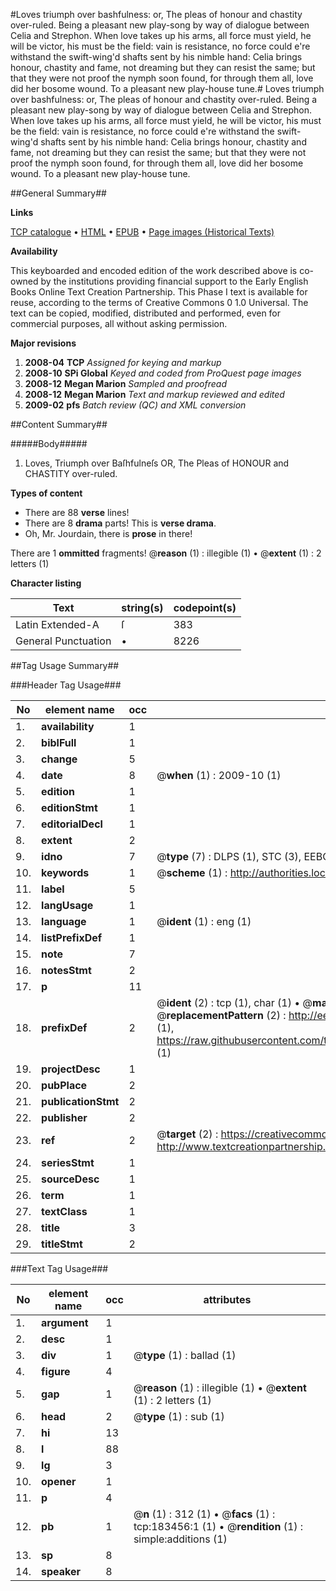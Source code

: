 #Loves triumph over bashfulness: or, The pleas of honour and chastity over-ruled. Being a pleasant new play-song by way of dialogue between Celia and Strephon. When love takes up his arms, all force must yield, he will be victor, his must be the field: vain is resistance, no force could e're withstand the swift-wing'd shafts sent by his nimble hand: Celia brings honour, chastity and fame, not dreaming but they can resist the same; but that they were not proof the nymph soon found, for through them all, love did her bosome wound. To a pleasant new play-house tune.#
Loves triumph over bashfulness: or, The pleas of honour and chastity over-ruled. Being a pleasant new play-song by way of dialogue between Celia and Strephon. When love takes up his arms, all force must yield, he will be victor, his must be the field: vain is resistance, no force could e're withstand the swift-wing'd shafts sent by his nimble hand: Celia brings honour, chastity and fame, not dreaming but they can resist the same; but that they were not proof the nymph soon found, for through them all, love did her bosome wound. To a pleasant new play-house tune.

##General Summary##

**Links**

[TCP catalogue](http://www.ota.ox.ac.uk/tcp/)  • 
[HTML](http://tei.it.ox.ac.uk/tcp/Texts-HTML/free/B04/B04231.html)  • 
[EPUB](http://tei.it.ox.ac.uk/tcp/Texts-EPUB/free/B04/B04231.epub) • 
[Page images (Historical Texts)](https://data.historicaltexts.jisc.ac.uk/view?pubId=eebo-99887214e&pageId=eebo-99887214e-183456-1)

**Availability**

This keyboarded and encoded edition of the
	       work described above is co-owned by the institutions
	       providing financial support to the Early English Books
	       Online Text Creation Partnership. This Phase I text is
	       available for reuse, according to the terms of Creative
	       Commons 0 1.0 Universal. The text can be copied,
	       modified, distributed and performed, even for
	       commercial purposes, all without asking permission.

**Major revisions**

1. __2008-04__ __TCP__ *Assigned for keying and markup*
1. __2008-10__ __SPi Global__ *Keyed and coded from ProQuest page images*
1. __2008-12__ __Megan Marion__ *Sampled and proofread*
1. __2008-12__ __Megan Marion__ *Text and markup reviewed and edited*
1. __2009-02__ __pfs__ *Batch review (QC) and XML conversion*

##Content Summary##

#####Body#####

1. Loves, Triumph over Baſhfulneſs OR, The Pleas of HONOUR and CHASTITY over-ruled.

**Types of content**

  * There are 88 **verse** lines!
  * There are 8 **drama** parts! This is **verse drama**.
  * Oh, Mr. Jourdain, there is **prose** in there!

There are 1 **ommitted** fragments! 
 @__reason__ (1) : illegible (1)  •  @__extent__ (1) : 2 letters (1)

**Character listing**


|Text|string(s)|codepoint(s)|
|---|---|---|
|Latin Extended-A|ſ|383|
|General Punctuation|•|8226|

##Tag Usage Summary##

###Header Tag Usage###

|No|element name|occ|attributes|
|---|---|---|---|
|1.|__availability__|1||
|2.|__biblFull__|1||
|3.|__change__|5||
|4.|__date__|8| @__when__ (1) : 2009-10 (1)|
|5.|__edition__|1||
|6.|__editionStmt__|1||
|7.|__editorialDecl__|1||
|8.|__extent__|2||
|9.|__idno__|7| @__type__ (7) : DLPS (1), STC (3), EEBO-CITATION (1), PROQUEST (1), VID (1)|
|10.|__keywords__|1| @__scheme__ (1) : http://authorities.loc.gov/ (1)|
|11.|__label__|5||
|12.|__langUsage__|1||
|13.|__language__|1| @__ident__ (1) : eng (1)|
|14.|__listPrefixDef__|1||
|15.|__note__|7||
|16.|__notesStmt__|2||
|17.|__p__|11||
|18.|__prefixDef__|2| @__ident__ (2) : tcp (1), char (1)  •  @__matchPattern__ (2) : ([0-9\-]+):([0-9IVX]+) (1), (.+) (1)  •  @__replacementPattern__ (2) : http://eebo.chadwyck.com/downloadtiff?vid=$1&page=$2 (1), https://raw.githubusercontent.com/textcreationpartnership/Texts/master/tcpchars.xml#$1 (1)|
|19.|__projectDesc__|1||
|20.|__pubPlace__|2||
|21.|__publicationStmt__|2||
|22.|__publisher__|2||
|23.|__ref__|2| @__target__ (2) : https://creativecommons.org/publicdomain/zero/1.0/ (1), http://www.textcreationpartnership.org/docs/. (1)|
|24.|__seriesStmt__|1||
|25.|__sourceDesc__|1||
|26.|__term__|1||
|27.|__textClass__|1||
|28.|__title__|3||
|29.|__titleStmt__|2||


###Text Tag Usage###

|No|element name|occ|attributes|
|---|---|---|---|
|1.|__argument__|1||
|2.|__desc__|1||
|3.|__div__|1| @__type__ (1) : ballad (1)|
|4.|__figure__|4||
|5.|__gap__|1| @__reason__ (1) : illegible (1)  •  @__extent__ (1) : 2 letters (1)|
|6.|__head__|2| @__type__ (1) : sub (1)|
|7.|__hi__|13||
|8.|__l__|88||
|9.|__lg__|3||
|10.|__opener__|1||
|11.|__p__|4||
|12.|__pb__|1| @__n__ (1) : 312 (1)  •  @__facs__ (1) : tcp:183456:1 (1)  •  @__rendition__ (1) : simple:additions (1)|
|13.|__sp__|8||
|14.|__speaker__|8||
